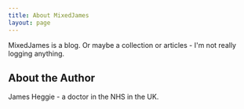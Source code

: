 ```yaml
---
title: About MixedJames
layout: page
---
```


MixedJames is a blog. Or maybe a collection or articles - I'm not really logging
anything.

## About the Author
James Heggie - a doctor in the NHS in the UK.